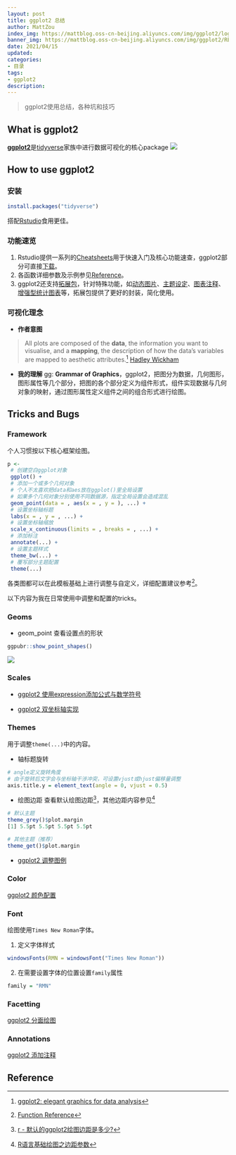 ```yaml
---
layout: post
title: ggplot2 总结
author: MattZou
index_img: https://mattblog.oss-cn-beijing.aliyuncs.com/img/ggplot2/logo.png/bg
banner_img: https://mattblog.oss-cn-beijing.aliyuncs.com/img/ggplot2/README-example-1.png/bg
date: 2021/04/15
updated:
categories:
- 目录
tags:
- ggplot2
description:
---
```


> ggplot2使用总结，各种坑和技巧
<!-- more -->
## What is ggplot2

[**ggplot2**](https://ggplot2.tidyverse.org/index.html)是[tidyverse](https://www.tidyverse.org/)家族中进行数据可视化的核心package
![](https://mattblog.oss-cn-beijing.aliyuncs.com/img/ggplot2/tidyverse.jpg/pic)

## How to use ggplot2
### 安装
``` r
install.packages("tidyverse")
```
搭配[Rstudio](https://www.rstudio.com/products/rstudio/)食用更佳。

### 功能速览
1. Rstudio提供一系列的[Cheatsheets](https://www.rstudio.com/resources/cheatsheets/)用于快速入门及核心功能速查，ggplot2部分可直接[下载](https://github.com/rstudio/cheatsheets/raw/master/data-visualization-2.1.pdf)。
2. 各函数详细参数及示例参见[Reference](https://ggplot2.tidyverse.org/reference/index.html)。
3. ggplot2还支持[拓展包](https://exts.ggplot2.tidyverse.org/gallery/)，针对特殊功能，如[动态图片](https://gganimate.com/)、[主题设定](https://github.com/jrnold/ggthemes)、[图表注释](https://github.com/aphalo/ggpmisc/)、[增强型统计图表]([ggstatsplot](https://github.com/IndrajeetPatil/ggstatsplot))等，拓展包提供了更好的封装，简化使用。

### 可视化理念
- **作者意图**
> All plots are composed of the **data**, the information you want to visualise, and a **mapping**, the description of how the data’s variables are mapped to aesthetic attributes.[^1]
> [Hadley Wickham](http://hadley.nz/)
- **我的理解**
gg:  **Grammar of Graphics**，ggplot2，把图分为数据，几何图形，图形属性等几个部分，把图的各个部分定义为组件形式，组件实现数据与几何对象的映射，通过图形属性定义组件之间的组合形式进行绘图。

## Tricks and Bugs

### Framework
个人习惯按以下核心框架绘图。
``` r
p <- 
 # 创建空白ggplot对象
 ggplot() +
 # 添加一个或多个几何对象
 # 个人不太喜欢把data和aes放在ggplot()里全局设置
 # 如果多个几何对象分别使用不同数据源，指定全局设置会造成混乱
 geom_point(data = , aes(x = , y = ), ...) + 
 # 设置坐标轴标题
 labs(x = , y = , ...) + 
 # 设置坐标轴缩放
 scale_x_continuous(limits = , breaks = , ...) + 
 # 添加标注
 annotate(...) + 
 # 设置主题样式
 theme_bw(...) + 
 # 覆写部分主题配置
 theme(...)
```
各类图都可以在此模板基础上进行调整与自定义，详细配置建议参考[^2]。

以下内容为我在日常使用中调整和配置的tricks。
### Geoms
- geom_point
查看设置点的形状
``` r
ggpubr::show_point_shapes()
```
![](https://mattblog.oss-cn-beijing.aliyuncs.com/img/ggplot2/pointtype.png/pic)


### Scales
- [ggplot2 使用expression添加公式与数学符号](https://mattzou.com/2020/07/16/ggplot2-Expression/)

- [ggplot2 双坐标轴实现](https://mattzou.com/2020/07/16/2019/11/23/ggplot2-Dual-Axis/)

### Themes
用于调整`theme(...)`中的内容。

- 轴标题旋转
``` r
# angle定义旋转角度
# 由于旋转后文字会与坐标轴干涉冲突，可设置vjust或hjust偏移量调整
axis.title.y = element_text(angle = 0, vjust = 0.5)
```

- 绘图边距
查看默认绘图边距[^3]，其他边距内容参见[^4]
``` r
# 默认主题
theme_grey()$plot.margin
[1] 5.5pt 5.5pt 5.5pt 5.5pt

# 其他主题（推荐）
theme_get()$plot.margin 
```

- [ggplot2 调整图例](https://mattzou.com//2020/07/14/ggplot2-Legend/)

### Color
[ggplot2 颜色配置](https://mattzou.com/2019/04/21/ggplot2-Color/)

### Font
绘图使用`Times New Roman`字体。
1. 定义字体样式
``` r
windowsFonts(RMN = windowsFont("Times New Roman"))
```
2. 在需要设置字体的位置设置`family`属性
``` r
family = "RMN"
```

### Facetting
[ggplot2 分面绘图](https://mattzou.com/2019/07/03/ggplot2-Facet/)

### Annotations
[ggplot2 添加注释](https://mattzou.com/2020/10/21/ggplot2-Annotation/)



## Reference
[^1]: [ggplot2: elegant graphics for data analysis](https://ggplot2-book.org/index.html)
[^2]: [Function Reference](https://ggplot2.tidyverse.org/reference/index.html)
[^3]: [r - 默认的ggplot2绘图边距是多少?](https://www.coder.work/article/6542920)
[^4]: [R语言基础绘图之边距参数](https://www.jianshu.com/p/5fbaf17d9aee)

























